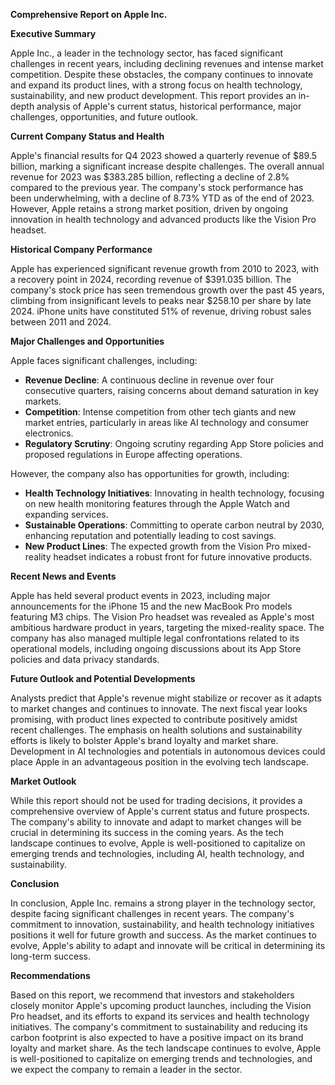 **Comprehensive Report on Apple Inc.**

**Executive Summary**

Apple Inc., a leader in the technology sector, has faced significant challenges in recent years, including declining revenues and intense market competition. Despite these obstacles, the company continues to innovate and expand its product lines, with a strong focus on health technology, sustainability, and new product development. This report provides an in-depth analysis of Apple's current status, historical performance, major challenges, opportunities, and future outlook.

**Current Company Status and Health**

Apple's financial results for Q4 2023 showed a quarterly revenue of $89.5 billion, marking a significant increase despite challenges. The overall annual revenue for 2023 was $383.285 billion, reflecting a decline of 2.8% compared to the previous year. The company's stock performance has been underwhelming, with a decline of 8.73% YTD as of the end of 2023. However, Apple retains a strong market position, driven by ongoing innovation in health technology and advanced products like the Vision Pro headset.

**Historical Company Performance**

Apple has experienced significant revenue growth from 2010 to 2023, with a recovery point in 2024, recording revenue of $391.035 billion. The company's stock price has seen tremendous growth over the past 45 years, climbing from insignificant levels to peaks near $258.10 per share by late 2024. iPhone units have constituted 51% of revenue, driving robust sales between 2011 and 2024.

**Major Challenges and Opportunities**

Apple faces significant challenges, including:

* **Revenue Decline**: A continuous decline in revenue over four consecutive quarters, raising concerns about demand saturation in key markets.
* **Competition**: Intense competition from other tech giants and new market entries, particularly in areas like AI technology and consumer electronics.
* **Regulatory Scrutiny**: Ongoing scrutiny regarding App Store policies and proposed regulations in Europe affecting operations.

However, the company also has opportunities for growth, including:

* **Health Technology Initiatives**: Innovating in health technology, focusing on new health monitoring features through the Apple Watch and expanding services.
* **Sustainable Operations**: Committing to operate carbon neutral by 2030, enhancing reputation and potentially leading to cost savings.
* **New Product Lines**: The expected growth from the Vision Pro mixed-reality headset indicates a robust front for future innovative products.

**Recent News and Events**

Apple has held several product events in 2023, including major announcements for the iPhone 15 and the new MacBook Pro models featuring M3 chips. The Vision Pro headset was revealed as Apple's most ambitious hardware product in years, targeting the mixed-reality space. The company has also managed multiple legal confrontations related to its operational models, including ongoing discussions about its App Store policies and data privacy standards.

**Future Outlook and Potential Developments**

Analysts predict that Apple's revenue might stabilize or recover as it adapts to market changes and continues to innovate. The next fiscal year looks promising, with product lines expected to contribute positively amidst recent challenges. The emphasis on health solutions and sustainability efforts is likely to bolster Apple's brand loyalty and market share. Development in AI technologies and potentials in autonomous devices could place Apple in an advantageous position in the evolving tech landscape.

**Market Outlook**

While this report should not be used for trading decisions, it provides a comprehensive overview of Apple's current status and future prospects. The company's ability to innovate and adapt to market changes will be crucial in determining its success in the coming years. As the tech landscape continues to evolve, Apple is well-positioned to capitalize on emerging trends and technologies, including AI, health technology, and sustainability.

**Conclusion**

In conclusion, Apple Inc. remains a strong player in the technology sector, despite facing significant challenges in recent years. The company's commitment to innovation, sustainability, and health technology initiatives positions it well for future growth and success. As the market continues to evolve, Apple's ability to adapt and innovate will be critical in determining its long-term success.

**Recommendations**

Based on this report, we recommend that investors and stakeholders closely monitor Apple's upcoming product launches, including the Vision Pro headset, and its efforts to expand its services and health technology initiatives. The company's commitment to sustainability and reducing its carbon footprint is also expected to have a positive impact on its brand loyalty and market share. As the tech landscape continues to evolve, Apple is well-positioned to capitalize on emerging trends and technologies, and we expect the company to remain a leader in the sector.
